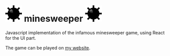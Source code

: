 # ![mine-sprite][1] minesweeper ![mine-sprite][1]
Javascript implementation of the infamous minesweeper game, using React for the UI part.

The game can be played on [my website](https://louisono.neocities.org).

[1]: resources/mine.png
